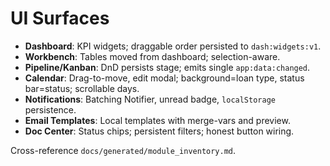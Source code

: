 # UI Surfaces

- **Dashboard**: KPI widgets; draggable order persisted to `dash:widgets:v1`.
- **Workbench**: Tables moved from dashboard; selection-aware.
- **Pipeline/Kanban**: DnD persists stage; emits single `app:data:changed`.
- **Calendar**: Drag-to-move, edit modal; background=loan type, status bar=status; scrollable days.
- **Notifications**: Batching Notifier, unread badge, `localStorage` persistence.
- **Email Templates**: Local templates with merge-vars and preview.
- **Doc Center**: Status chips; persistent filters; honest button wiring.

Cross-reference `docs/generated/module_inventory.md`.
